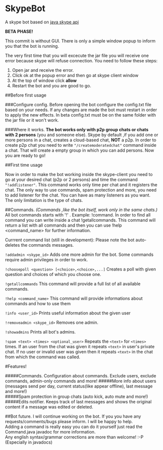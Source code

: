 # SkypeBot
A skype bot based on [java skype api](https://github.com/taksan/skype-java-api)

**BETA PHASE!**

This commit is without GUI. There is only a simple window popup to inform you that the bot is running.

The very first time that you will excecute the jar file you will receive one error because skype will refuse connection.
You need to follow these steps:

1. Open jar and receive the error.
2. Click ok at the popup error and then go at skype client window
3. At the top of window click **allow**
4. Restart the bot and you are good to go.

##Before first usage

###Configure config.
Before opening the bot configure the config.txt file based on your needs. If any changes are made the bot must restart in 
order to apply the new effects. In beta config.txt must be on the same folder with the jar file or it won't work.

###Where it works.
**The bot works only with p2p group chats or chats with 2 persons** (you and someone else).
Skype by default ,if you add one or more persons in a chat, creates a cloud-based chat, **NOT** a p2p. In order
to create p2p chat you need to write `"/createmoderatedchat"` command inside a chat. That will create a empty group in
which you can add persons. Now you are ready to go!


##First time usage

Now in order to make the bot working inside the skype-client you need to go at your desired chat (p2p or 2 persons)
and time the command `"!addlistener"`. This command works only time per chat and it registers the chat. The only 
way to use commands, spam protection and more, you need to add listener for the chat. You can have as many listeners
as you want. The only limitation is the type of chats.


##Commands.
*(Commands ,like the bot itself, work only in the same chats.)*
All bot commands starts with '!' . Example: !command.
In order to find all command you can write inside a chat !getallcommands. This command will return a list with all 
commands and then you can use !help <command_name> for further information.

Currrent command list (still in development):
Please note the bot auto-deletes the commands messages.

`!addadmin <skype_id>` Adds one more admin for the bot. Some commands require admin privileges in order to work.

`!choosepoll <question> [<choice>,<choice>,...]` Creates a poll with given question and choices of which you choose one.

`!getallcommands` This command will provide a full list of all available commands.

`!help <command_name>` This command will provide informations about commands and how to use them

`!info <user_id>` Prints useful information about the given user

`!removeadmin <skype_id>` Removes one admin.

`!showadmins` Prints all bot's admins.

`!spam <text> <times> <optional_user>` Repeats the `<text>` for `<times>` times. 
If an user from the chat was given it repeats `<text>` in user's private chat.
If no user or invalid user was given then it repeats `<text>` in the chat from which the command was called.

#Features!

#####Commands. Configuration about commands. Exclude users, exclude commands, admin-only commands and more!
#####More info about users (messages send per day, current status(like appear offline), last message and more!)  
#####Spam protection in group chats (auto kick, auto mute and more!)
#####Edits notifier. Keeps track of last messages and shows the original content if a message was edited or deleted.  


##Bot future.
I will continue working on the bot. If you you have any requests/comments/bugs please inform. I will be happy to help.  
Adding a command is really easy you can do it yourself just read the Command.java javadoc for more information.  
Any english syntax/grammar corrections are more than welcome! :-P (Especially in javadocs)



